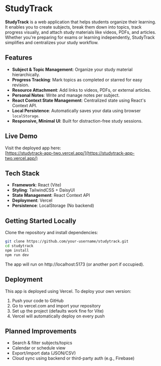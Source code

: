 # StudyTrack

**StudyTrack** is a web application that helps students organize their learning. It enables you to create subjects, break them down into topics, track progress visually, and attach study materials like videos, PDFs, and articles. Whether you're preparing for exams or learning independently, StudyTrack simplifies and centralizes your study workflow.

## Features

- **Subject & Topic Management**: Organize your study material hierarchically.
- **Progress Tracking**: Mark topics as completed or starred for easy revision.
- **Resource Attachment**: Add links to videos, PDFs, or external articles.
- **Personal Notes**: Write and manage notes per subject.
- **React Context State Management**: Centralized state using React's Context API.
- **Local Persistence**: Automatically saves your data using browser `localStorage`.
- **Responsive, Minimal UI**: Built for distraction-free study sessions.

## Live Demo

Visit the deployed app here:  
[https://studytrack-app-two.vercel.app/](https://studytrack-app-two.vercel.app/)


## Tech Stack

- **Framework**: React (Vite)
- **Styling**: TailwindCSS + DaisyUI
- **State Management**: React Context API
- **Deployment**: Vercel
- **Persistence**: LocalStorage (No backend)

## Getting Started Locally

Clone the repository and install dependencies:

```bash
git clone https://github.com/your-username/studytrack.git
cd studytrack
npm install
npm run dev
```
The app will run on http://localhost:5173 (or another port if occupied).

## Deployment

This app is deployed using Vercel. To deploy your own version:

1. Push your code to GitHub
2. Go to vercel.com and import your repository
3. Set up the project (defaults work fine for Vite)
4. Vercel will automatically deploy on every push

## Planned Improvements

- Search & filter subjects/topics
- Calendar or schedule view
- Export/import data (JSON/CSV)
- Cloud sync using backend or third-party auth (e.g., Firebase)
